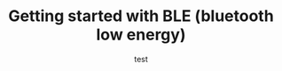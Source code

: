 ---
title: Getting started with BLE (bluetooth low energy)
author: "test"
tags: [ble, bluetooth]
---